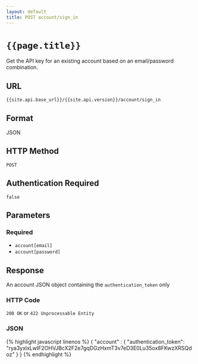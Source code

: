```yaml
---
layout: default
title: POST account/sign_in
---
```

# `{{page.title}}`

Get the API key for an existing account based on an email/password combination.

## URL

`{{site.api.base_url}}/{{site.api.version}}/account/sign_in`

## Format

JSON

## HTTP Method

`POST`

## Authentication Required

`false`
## Parameters

### Required

* `account[email]`
* `account[password]`

## Response

An account JSON object containing the `authentication_token` only

### HTTP Code

`200 OK` or `422 Unprocessable Entity`

### JSON

{% highlight javascript linenos %}
{
    "account" : {
      "authentication_token": "rya3yxlxLwIF2OHVJBcX2F2e7gqDGzHxmT3v7eD3E0Lu35ox8FKwzXRSQdoz"
    }
}
{% endhighlight %}